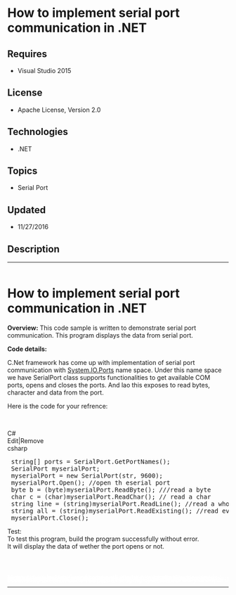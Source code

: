 # How to implement serial port communication in .NET
## Requires
- Visual Studio 2015
## License
- Apache License, Version 2.0
## Technologies
- .NET
## Topics
- Serial Port
## Updated
- 11/27/2016
## Description

<hr>
<div><a href="http://blogs.msdn.com/b/onecode" style="margin-top:3px"><img src="http://aka.ms/onecodesampletopbanner1" alt="">
</a></div>
<h1>How to implement serial port communication in .NET</h1>
<p><strong>Overview:</strong> This code sample is written&nbsp;to demonstrate serial port communication. This program displays the data from serial port.</p>
<p><strong>Code details:</strong></p>
<p>C.Net framework has come up with implementation of serial port communication with <a class="libraryLink" href="https://msdn.microsoft.com/en-US/library/System.IO.Ports.aspx" target="_blank" title="Auto generated link to System.IO.Ports">System.IO.Ports</a> name space. Under this name space we have SerialPort class supports functionalities to get available COM ports, opens&nbsp;and closes the ports. And lao this
 exposes to read bytes, character and data from the port.</p>
<p>Here&nbsp;is the code for your refrence:</p>
<p>&nbsp;</p>
<div class="scriptcode">
<div class="pluginEditHolder" pluginCommand="mceScriptCode">
<div class="title"><span>C#</span></div>
<div class="pluginLinkHolder"><span class="pluginEditHolderLink">Edit</span>|<span class="pluginRemoveHolderLink">Remove</span></div>
<span class="hidden">csharp</span>

<div class="preview">
<pre class="csharp">&nbsp;<span class="cs__keyword">string</span>[]&nbsp;ports&nbsp;=&nbsp;SerialPort.GetPortNames();&nbsp;
&nbsp;SerialPort&nbsp;myserialPort;&nbsp;
&nbsp;myserialPort&nbsp;=&nbsp;<span class="cs__keyword">new</span>&nbsp;SerialPort(str,&nbsp;<span class="cs__number">9600</span>);&nbsp;
&nbsp;myserialPort.Open();&nbsp;<span class="cs__com">//open&nbsp;th&nbsp;eserial&nbsp;port</span>&nbsp;
&nbsp;<span class="cs__keyword">byte</span>&nbsp;b&nbsp;=&nbsp;(<span class="cs__keyword">byte</span>)myserialPort.ReadByte();&nbsp;<span class="cs__com">///read&nbsp;a&nbsp;byte</span>&nbsp;
&nbsp;<span class="cs__keyword">char</span>&nbsp;c&nbsp;=&nbsp;(<span class="cs__keyword">char</span>)myserialPort.ReadChar();&nbsp;<span class="cs__com">//&nbsp;read&nbsp;a&nbsp;char</span>&nbsp;
&nbsp;<span class="cs__keyword">string</span>&nbsp;line&nbsp;=&nbsp;(<span class="cs__keyword">string</span>)myserialPort.ReadLine();&nbsp;<span class="cs__com">//read&nbsp;a&nbsp;whole&nbsp;line</span>&nbsp;
&nbsp;<span class="cs__keyword">string</span>&nbsp;all&nbsp;=&nbsp;(<span class="cs__keyword">string</span>)myserialPort.ReadExisting();&nbsp;<span class="cs__com">//read&nbsp;everythin&nbsp;in&nbsp;the&nbsp;buffer</span>&nbsp;
&nbsp;myserialPort.Close();&nbsp;</pre>
</div>
</div>
</div>
<p>Test:<br>
To test this program, build the program successfully without error.<br>
It will display the data of&nbsp;wether the port opens or not. <br>
<br>
</p>
<p>&nbsp;</p>
<p style="line-height:0.6pt; color:white">Microsoft All-In-One Code Framework is a free, centralized code sample library driven by developers' real-world pains and needs. The goal is to provide customer-driven code samples for all Microsoft development technologies,
 and reduce developers' efforts in solving typical programming tasks. Our team listens to developers&rsquo; pains in the MSDN forums, social media and various DEV communities. We write code samples based on developers&rsquo; frequently asked programming tasks,
 and allow developers to download them with a short sample publishing cycle. Additionally, we offer a free code sample request service. It is a proactive way for our developer community to obtain code samples directly from Microsoft.</p>
<hr>
<div><a href="http://go.microsoft.com/?linkid=9759640" style="margin-top:3px"><img src="http://bit.ly/onecodelogo" alt="">
</a></div>
